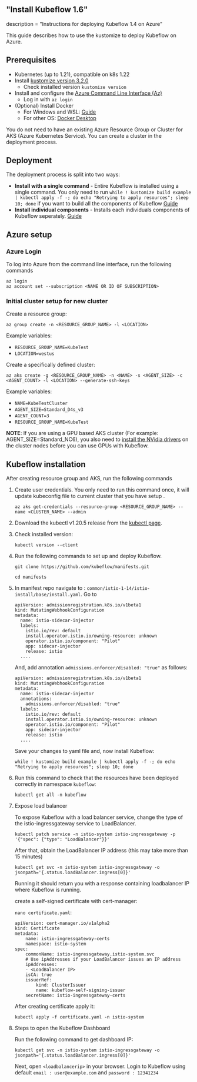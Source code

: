 

## "Install Kubeflow 1.6"
description = "Instructions for deploying Kubeflow 1.4 on Azure"

This guide describes how to use the kustomize to
deploy Kubeflow on Azure.

## Prerequisites
- Kubernetes (up to 1.21), compatible on k8s 1.22 
- Install [kustomize version 3.2.0](https://github.com/kubernetes-sigs/kustomize/releases/tag/v3.2.0) 
  - Check installed version ```kustomize version```
- Install and configure the [Azure Command Line Interface (Az)](https://docs.microsoft.com/en-us/cli/azure/install-azure-cli?view=azure-cli-latest)
  - Log in with ```az login```
- (Optional) Install Docker
  - For Windows and WSL: [Guide](https://docs.docker.com/docker-for-windows/wsl/)
  - For other OS: [Docker Desktop](https://docs.docker.com/docker-hub/)

You do not need to have an existing Azure Resource Group or Cluster for AKS (Azure Kubernetes Service). You can create a cluster in the deployment process.

## Deployment

The deployment process is split into two ways:

* **Install with a single command** - Entire Kubeflow is installed using a single command. You only need to run `while ! kustomize build example | kubectl apply -f -; do echo "Retrying to apply resources"; sleep 10; done` if you want
  to build all the components of Kubeflow [Guide](https://github.com/kubeflow/manifests#install-with-a-single-command)
* **Install individual components** - Installs each individuals components of Kubeflow seperately. [Guide](https://github.com/kubeflow/manifests#install-individual-components)

## Azure setup

### Azure Login

To log into Azure from the command line interface, run the following commands

  ```
  az login
  az account set --subscription <NAME OR ID OF SUBSCRIPTION>
  ```

### Initial cluster setup for new cluster

Create a resource group:

  ```
  az group create -n <RESOURCE_GROUP_NAME> -l <LOCATION>
  ```

Example variables:

- `RESOURCE_GROUP_NAME=KubeTest`
- `LOCATION=westus`

Create a specifically defined cluster:
  
  ```
  az aks create -g <RESOURCE_GROUP_NAME> -n <NAME> -s <AGENT_SIZE> -c <AGENT_COUNT> -l <LOCATION> --generate-ssh-keys
  ```

Example variables:

- `NAME=KubeTestCluster`
- `AGENT_SIZE=Standard_D4s_v3`
- `AGENT_COUNT=3`
- `RESOURCE_GROUP_NAME=KubeTest`

**NOTE**:  If you are using a GPU based AKS cluster (For example: AGENT_SIZE=Standard_NC6), you also need to [install the NVidia drivers](https://docs.microsoft.com/azure/aks/gpu-cluster#install-nvidia-drivers) on the cluster nodes before you can use GPUs with Kubeflow.

## Kubeflow installation

After creating resource group and AKS, run the following commands

1. Create user credentials. You only need to run this command once, it will update kubeconfig file to current cluster that you have setup .

    ```
    az aks get-credentials --resource-group <RESOURCE_GROUP_NAME> --name <CLUSTER_NAME> --admin
    ```

2. Download the kubectl v1.20.5 release from the
  [kubectl page](https://kubernetes.io/docs/tasks/tools/install-kubectl-linux/#install-kubectl-binary-with-curl-on-linux).

3. Check installed version:

    ```
    kubectl version --client
    ```

4. Run the following commands to set up and deploy Kubeflow. 
    ```
    git clone https://github.com/kubeflow/manifests.git

    cd manifests

    ```

4. In manifest repo navigate to : `common/istio-1-14/istio-install/base/install.yaml`. Go to 

    ```
    apiVersion: admissionregistration.k8s.io/v1beta1
    kind: MutatingWebhookConfiguration
    metadata:
      name: istio-sidecar-injector
      labels:
        istio.io/rev: default
        install.operator.istio.io/owning-resource: unknown
        operator.istio.io/component: "Pilot"
        app: sidecar-injector
        release: istio
      ....
    ```
    And, add annotation `admissions.enforcer/disabled: "true"` as follows:

    ```
    apiVersion: admissionregistration.k8s.io/v1beta1
    kind: MutatingWebhookConfiguration
    metadata:
      name: istio-sidecar-injector
      annotations: 
        admissions.enforcer/disabled: "true"
      labels:
        istio.io/rev: default
        install.operator.istio.io/owning-resource: unknown
        operator.istio.io/component: "Pilot"
        app: sidecar-injector
        release: istio
      ....
    ```
    
    Save your changes to yaml file and, now install Kubeflow:

      ```
      while ! kustomize build example | kubectl apply -f -; do echo "Retrying to apply resources"; sleep 10; done
      ```



5. Run this command to check that the resources have been deployed correctly in namespace `kubeflow`:

      ```
      kubectl get all -n kubeflow
      ```  


6. Expose load balancer

    To expose Kubeflow with a load balancer service, change the type of the istio-ingressgateway service to LoadBalancer.
    ```
    kubectl patch service -n istio-system istio-ingressgateway -p '{"spec": {"type": "LoadBalancer"}}'
    ```

    After that, obtain the LoadBalancer IP address (this may take more than 15 minutes)
    ```
    kubectl get svc -n istio-system istio-ingressgateway -o jsonpath='{.status.loadBalancer.ingress[0]}'
    ```
    Running it should return you with a response containing loadbalancer IP where Kubeflow is running.
    
    create a self-signed certificate with cert-manager:

    `nano certificate.yaml`:
    ```
    apiVersion: cert-manager.io/v1alpha2
    kind: Certificate
    metadata:
        name: istio-ingressgateway-certs
        namespace: istio-system
    spec:
        commonName: istio-ingressgateway.istio-system.svc
        # Use ipAddresses if your LoadBalancer issues an IP address
        ipAddresses:
        - <LoadBalancer IP>
        isCA: true
        issuerRef:
            kind: ClusterIssuer
            name: kubeflow-self-signing-issuer
        secretName: istio-ingressgateway-certs

    ```
    After creating certificate apply it:
    ```
    kubectl apply -f certificate.yaml -n istio-system
    ```



5. Steps to open the Kubeflow Dashboard  

    Run the following command to get dashboard IP:
    ```
    kubectl get svc -n istio-system istio-ingressgateway -o jsonpath='{.status.loadBalancer.ingress[0]}'
    ```

    Next, open `<loadbalancerip>` in your browser. Login to Kubeflow using default `email : user@example.com` and `password : 12341234` 


